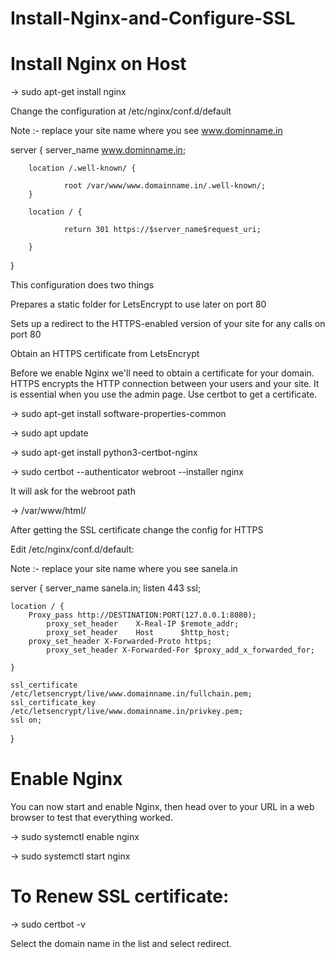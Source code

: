 # Install-Nginx-and-Configure-SSL

# Install Nginx on Host

→ sudo apt-get install nginx

Change the configuration at /etc/nginx/conf.d/default

Note :- replace your site name where you see www.dominname.in

server 
{
        server_name www.dominname.in;
	
        location /.well-known/ {
	
                root /var/www/www.domainname.in/.well-known/;
        }

        location / {
	
                return 301 https://$server_name$request_uri;
		
        }
	
}


This configuration does two things 

Prepares a static folder for LetsEncrypt to use later on port 80

Sets up a redirect to the HTTPS-enabled version of your site for any calls on port 80

Obtain an HTTPS certificate from LetsEncrypt

Before we enable Nginx we'll need to obtain a certificate for your domain. HTTPS encrypts the HTTP connection between your users and your site. It is essential when you use the admin page.
Use certbot to get a certificate.

→ sudo apt-get install software-properties-common

→ sudo apt update

→ sudo apt-get install python3-certbot-nginx 

→ sudo certbot --authenticator webroot --installer nginx

It will ask for the webroot path 

→ /var/www/html/

After getting the SSL certificate change the config for HTTPS

Edit /etc/nginx/conf.d/default:

Note :- replace your site name where you see sanela.in

server {
	server_name sanela.in;
	listen 443 ssl;

	location / {
		Proxy_pass http://DESTINATION:PORT(127.0.0.1:8080);
	        proxy_set_header    X-Real-IP $remote_addr;
	        proxy_set_header    Host      $http_host;
		proxy_set_header X-Forwarded-Proto https;
	        proxy_set_header X-Forwarded-For $proxy_add_x_forwarded_for;

	}

	ssl_certificate     /etc/letsencrypt/live/www.domainname.in/fullchain.pem;
	ssl_certificate_key /etc/letsencrypt/live/www.domainname.in/privkey.pem;
	ssl on;
 
}


# Enable Nginx

You can now start and enable Nginx, then head over to your URL in a web browser to test that everything worked.

→  sudo systemctl enable nginx

→  sudo systemctl start nginx

# To Renew SSL certificate:

→ sudo certbot -v

Select the domain name in the list and select redirect.
